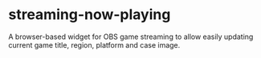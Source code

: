 # streaming-now-playing
A browser-based widget for OBS game streaming to allow easily updating current game title, region, platform and case image.
